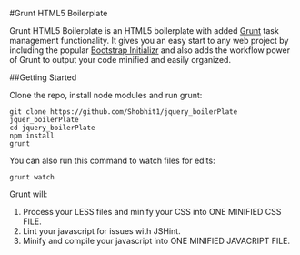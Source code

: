 #Grunt HTML5 Boilerplate

Grunt HTML5 Boilerplate is an HTML5 boilerplate with added [Grunt](http://gruntjs.com/) task management functionality.  It gives you an easy start to any web project by including the popular [Bootstrap Initializr](http://www.initializr.com/) and also adds the workflow power of Grunt to output your code minified and easily organized.


##Getting Started

Clone the repo, install node modules and run grunt:
```
git clone https://github.com/Shobhit1/jquery_boilerPlate jquer_boilerPlate
cd jquery_boilerPlate
npm install
grunt
```
You can also run this command to watch files for edits:
```
grunt watch
```

Grunt will:<br>
1. Process your LESS files and minify your CSS into ONE MINIFIED CSS FILE.<br>
2. Lint your javascript for issues with JSHint.<br>
3. Minify and compile your javascript into ONE MINIFIED JAVACRIPT FILE.
